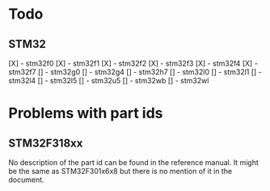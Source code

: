 # Todo
## STM32
[X] - stm32f0
[X] - stm32f1
[X] - stm32f2
[X] - stm32f3
[X] - stm32f4
[X] - stm32f7
[] - stm32g0
[] - stm32g4
[] - stm32h7
[] - stm32l0
[] - stm32l1
[] - stm32l4
[] - stm32l5
[] - stm32u5
[] - stm32wb
[] - stm32wl


# Problems with part ids

## STM32F318xx
No description of the part id can be found in the reference manual. It might be the same as STM32F301x6x8 but there is no mention of it in the document.